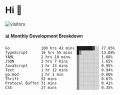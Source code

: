 # Hi 👋
 
![visitors](https://visitor-badge.glitch.me/badge?page_id=sorcererxw.sorcererx)

#### 📊 Monthly Development Breakdown

<!--START_SECTION:waka-->
```text
Go              100 hrs 42 mins ███████▓░░ 77.85%
TypeScript      16 hrs 55 mins  █▒░░░░░░░░ 13.08%
YAML            2 hrs 10 mins   ▒░░░░░░░░░ 1.68%
JSON            2 hrs 7 mins    ▒░░░░░░░░░ 1.65%
JavaScript      1 hr 13 mins    ▒░░░░░░░░░ 0.95%
Text            1 hr 12 mins    ▒░░░░░░░░░ 0.94%
go.mod          1 hr 1 min      ▒░░░░░░░░░ 0.80%
Thrift          52 mins         ▒░░░░░░░░░ 0.67%
Protocol Buffer 31 mins         ▒░░░░░░░░░ 0.41%
CSS             27 mins         ▒░░░░░░░░░ 0.35%
```
<!--END_SECTION:waka-->
